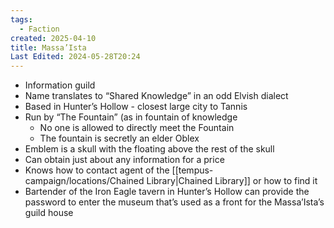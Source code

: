 ```yaml
---
tags:
  - Faction
created: 2025-04-10
title: Massa’Ista
Last Edited: 2024-05-28T20:24
---
```


- Information guild
- Name translates to “Shared Knowledge” in an odd Elvish dialect
- Based in Hunter’s Hollow - closest large city to Tannis
- Run by “The Fountain” (as in fountain of knowledge
    - No one is allowed to directly meet the Fountain
    - The fountain is secretly an elder Oblex
- Emblem is a skull with the floating above the rest of the skull
- Can obtain just about any information for a price
- Knows how to contact agent of the [[tempus-campaign/locations/Chained Library|Chained Library]] or how to find it
- Bartender of the Iron Eagle tavern in Hunter’s Hollow can provide the password to enter the museum that’s used as a front for the Massa’Ista’s guild house